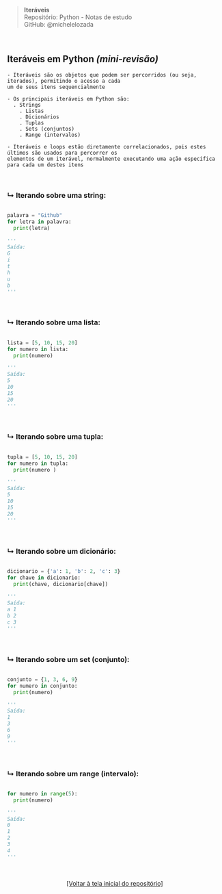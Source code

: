 > **Iteráveis**  
> Repositório: Python - Notas de estudo     
> GitHub: @michelelozada
&nbsp;
     
&nbsp;  
## Iteráveis em Python *(mini-revisão)*
```
- Iteráveis são os objetos que podem ser percorridos (ou seja, iterados), permitindo o acesso a cada 
um de seus itens sequencialmente

- Os principais iteráveis em Python são:
  . Strings
	. Listas 
	. Dicionários
	. Tuplas
	. Sets (conjuntos)
	. Range (intervalos)
	
- Iteráveis e loops estão diretamente correlacionados, pois estes últimos são usados para percorrer os 
elementos de um iterável, normalmente executando uma ação específica para cada um destes itens
```

&nbsp;  

### ↳ Iterando sobre uma string: 
```py

palavra = "Github"
for letra in palavra:
  print(letra)
	
'''
Saída:
G
i
t
h
u
b
'''
```

&nbsp;  

### ↳ Iterando sobre uma lista: 
```py

lista = [5, 10, 15, 20]
for numero in lista:
  print(numero)

'''
Saída:
5
10
15
20	
'''
```	

&nbsp;  

### ↳ Iterando sobre uma tupla: 
```py

tupla = [5, 10, 15, 20]
for numero in tupla:
  print(numero )

'''
Saída:
5
10
15
20	
'''
```		

&nbsp;  

### ↳ Iterando sobre um dicionário: 
```py

dicionario = {'a': 1, 'b': 2, 'c': 3}
for chave in dicionario:
  print(chave, dicionario[chave])
	
'''
Saída:
a 1
b 2
c 3
'''
```		

&nbsp;  

### ↳ Iterando sobre um set (conjunto): 
```py

conjunto = {1, 3, 6, 9}
for numero in conjunto:
  print(numero)  

'''
Saída:
1
3
6
9
'''
```		

&nbsp;  

### ↳ Iterando sobre um range (intervalo): 
```py

for numero in range(5):
  print(numero)

'''
Saída:
0
1
2
3
4
'''
```		

&nbsp;

<div align="center">
<a href="https://github.com/michelelozada/Python-Study-Notes">[Voltar à tela inicial do repositório]</a>
</div>